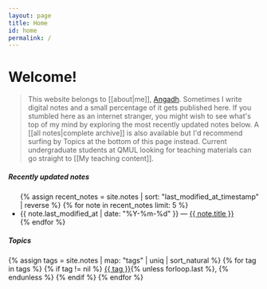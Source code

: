 ```yaml
---
layout: page
title: Home
id: home
permalink: /
---
```


# Welcome!

> This website belongs to [[about|me]], [Angadh](https://www.sems.qmul.ac.uk/staff/a.nanjangud). Sometimes I write digital notes
> and a small percentage of it gets published here. If you stumbled
> here as an internet stranger, you might wish to see what's top of my mind
> by exploring the most recently updated notes below. A [[all notes|complete archive]] is also available
> but I'd recommend surfing by Topics at the bottom of this page instead. Current undergraduate students at QMUL looking for teaching materials can go  straight to [[My teaching content]]. 

<h5>Recently updated notes</h5>

<ul>
  {% assign recent_notes = site.notes | sort: "last_modified_at_timestamp" | reverse %}
  {% for note in recent_notes limit: 5 %}
    <li>
      {{ note.last_modified_at | date: "%Y-%m-%d" }} — <a class="internal-link" href="{{ site.baseurl }}{{ note.url }}">{{ note.title }}</a>
    </li>
  {% endfor %}
</ul>

<h5>Topics</h5>

<div class="category-list">
{% assign tags = site.notes | map: "tags" | uniq | sort_natural %}
{% for tag in tags %}
  {% if tag != nil %}
    <a class="category-link" href="{{ site.baseurl }}/tags/{{ tag | slugify }}" rel="noopener">{{ tag }}</a>{% unless forloop.last %}, {% endunless %}
  {% endif %}
{% endfor %}
</div>

